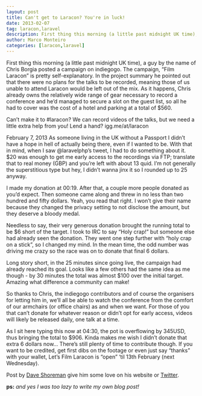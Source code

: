 ```yaml
---
layout: post
title: Can't get to Laracon? You're in luck!
date: 2013-02-07
tag: laracon,laravel
description: First thing this morning (a little past midnight UK time), a guy by the name of Chris Borgia posted a campaign on indiegogo. The campaign, “Film Laracon” is pretty self-explanatory.
author: Marco Monteiro
categories: [laracon,laravel]
---
```


First thing this morning (a little past midnight UK time), a guy by the name of Chris Borgia posted a campaign on indiegogo. The campaign, “Film Laracon” is pretty self-explanatory. In the project summary he pointed out that there were no plans for the talks to be recorded, meaning those of us unable to attend Laracon would be left out of the mix. As it happens, Chris already owns the relatively wide range of gear necessary to record a conference and he’d managed to secure a slot on the guest list, so all he had to cover was the cost of a hotel and parking at a total of $560.
<!--more-->

Can’t make it to #laracon? We can record videos of the talks, but we need a little extra help from you! Lend a hand? igg.me/at/laracon

February 7, 2013
As someone living in the UK without a Passport I didn’t have a hope in hell of actually being there, even if I wanted to be. With that in mind, when I saw @laravelphp’s tweet, I had to do something about it. $20 was enough to get me early access to the recordings via FTP; translate that to real money (GBP) and you’re left with about 13 quid. I’m not generally the superstitious type but hey, I didn’t wanna jinx it so I rounded up to 25 anyway.

I made my donation at 00:19. After that, a couple more people donated as you’d expect. Then someone came along and threw in no less than two hundred and fifty dollars. Yeah, you read that right. I won’t give their name because they changed the privacy setting to not disclose the amount, but they deserve a bloody medal.

Needless to say, their very generous donation brought the running total to be $6 short of the target. I took to IRC to say “Holy crap!” but someone else had already seen the donation. They went one step further with “holy crap on a stick”, so I changed my mind. In the mean time, the odd number was driving me crazy so the race was on to donate that final 6 dollars.

Long story short, in the 25 minutes since going live, the campaign had already reached its goal. Looks like a few others had the same idea as me though - by 30 minutes the total was almost $100 over the initial target. Amazing what difference a community can make!

So thanks to Chris, the indiegogo contributors and of course the organisers for letting him in, we’ll all be able to watch the conference from the comfort of our armchairs (or office chairs) as and when we want. For those of you that can’t donate for whatever reason or didn’t opt for early access, videos will likely be released daily, one talk at a time.

As I sit here typing this now at 04:30, the pot is overflowing by 345USD, thus bringing the total to $906. Kinda makes me wish I didn’t donate that extra 6 dollars now… There’s still plenty of time to contribute though. If you want to be credited, get first dibs on the footage or even just say “thanks” with your wallet, Let’s Film Laracon is “open” ‘til 13th February (next Wednesday).

Post by [Dave Shoreman](http://www.codem0nk3y.com/2013/02/cant-get-to-laracon-youre-in-luck/) give him some love on his website or [Twitter](https://twitter.com/codem0nk3y).

**ps:** *and yes I was too lazy to write my own blog post!*
